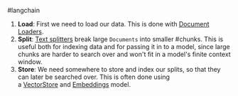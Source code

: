 #langchain
1. **Load**: First we need to load our data. This is done with [Document Loaders](https://python.langchain.com/v0.2/docs/concepts/#document-loaders).
2. **Split**: [Text splitters](https://python.langchain.com/v0.2/docs/concepts/#text-splitters) break large `Documents` into smaller #chunks. This is useful both for indexing data and for passing it in to a model, since large chunks are harder to search over and won't fit in a model's finite context window.
3. **Store**: We need somewhere to store and index our splits, so that they can later be searched over. This is often done using a [VectorStore](https://python.langchain.com/v0.2/docs/concepts/#vector-stores) and [Embeddings](https://python.langchain.com/v0.2/docs/concepts/#embedding-models) model.

